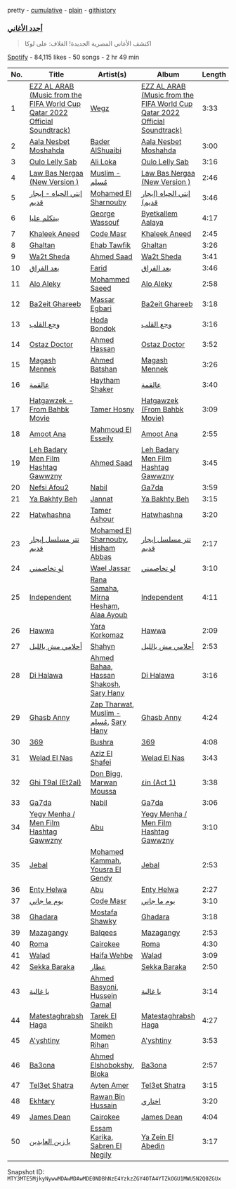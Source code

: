 pretty - [cumulative](/playlists/cumulative/37i9dQZF1DWXJnW46G73SM.md) - [plain](/playlists/plain/37i9dQZF1DWXJnW46G73SM) - [githistory](https://github.githistory.xyz/mackorone/spotify-playlist-archive/blob/main/playlists/plain/37i9dQZF1DWXJnW46G73SM)

### [أجدد الأغاني](https://open.spotify.com/playlist/37i9dQZF1DWXJnW46G73SM)

> اكتشف الأغاني المصرية الجديدة! الغلاف: على لوكا

[Spotify](https://open.spotify.com/user/spotify) - 84,115 likes - 50 songs - 2 hr 49 min

| No. | Title | Artist(s) | Album | Length |
|---|---|---|---|---|
| 1 | [EZZ AL ARAB \(Music from the FIFA World Cup Qatar 2022 Official Soundtrack\)](https://open.spotify.com/track/5OFdNtPy9sgIw7UMkKhpLn) | [Wegz](https://open.spotify.com/artist/4BKC2HOGEqtYz2Xbgp9N1q) | [EZZ AL ARAB \(Music from the FIFA World Cup Qatar 2022 Official Soundtrack\)](https://open.spotify.com/album/7IxVks2oX1JIfmX23Fp2Nh) | 3:33 |
| 2 | [Aala Nesbet Moshahda](https://open.spotify.com/track/2OBwqwX6CeSRQcY6ZKheMz) | [Bader AlShuaibi](https://open.spotify.com/artist/2R1yoDsSddlxGn9DmAtJTj) | [Aala Nesbet Moshahda](https://open.spotify.com/album/3sljedVT9NLvlY8qzp0u42) | 3:00 |
| 3 | [Oulo Lelly Sab](https://open.spotify.com/track/7mMKakGmTepcWPiQd1TosA) | [Ali Loka](https://open.spotify.com/artist/2llLuXpn4BLMUltSxkkcJ1) | [Oulo Lelly Sab](https://open.spotify.com/album/0ue1Fe0WglapZpWvcoMgZ5) | 3:16 |
| 4 | [Law Bas Nergaa \(New Version \)](https://open.spotify.com/track/4ebqXyZzx1JNVMCHZ0Roxp) | [Muslim \- مُسلِم](https://open.spotify.com/artist/2PM82jOCB674w4BL08zFVS) | [Law Bas Nergaa \(New Version \)](https://open.spotify.com/album/1qVviyoS8hVaIi80u8vCBi) | 2:46 |
| 5 | [إنتي الحياه \- إيجار قديم](https://open.spotify.com/track/2P2jPhzQiHlm2yVg5E1RIw) | [Mohamed El Sharnouby](https://open.spotify.com/artist/7zUEJRavunKtqi2n029IHn) | [إنتي الحياه \(إيجار قديم\)](https://open.spotify.com/album/5WQ92QnGxYMPfEoUM6zPx2) | 3:46 |
| 6 | [بيتكلم عليا](https://open.spotify.com/track/7yqw4f8ovU2HuuQmfy4kVu) | [George Wassouf](https://open.spotify.com/artist/7Ddov9nbJDbpgzvBVb7cU1) | [Byetkallem Aalaya](https://open.spotify.com/album/0in1Cb14BGgSyvwOHWpNni) | 4:17 |
| 7 | [Khaleek Aneed](https://open.spotify.com/track/74LjFQrbHiRiJgXqhOrRn3) | [Code Masr](https://open.spotify.com/artist/145N3lyWbfwAEVNFwb0ack) | [Khaleek Aneed](https://open.spotify.com/album/1jWBxVRTqIzB7PHhOm7c6n) | 2:45 |
| 8 | [Ghaltan](https://open.spotify.com/track/3eRa2lh0BsnEDMDFvVPHVV) | [Ehab Tawfik](https://open.spotify.com/artist/7AuBGlcUaHok37yr6u963C) | [Ghaltan](https://open.spotify.com/album/5W9oqTxsd5Fc1RF2E1Kztf) | 3:26 |
| 9 | [Wa2t Sheda](https://open.spotify.com/track/3TTR9oSGljTI2ISZkAGCX6) | [Ahmed Saad](https://open.spotify.com/artist/5D2ui1KD49TfyCDb35zf5V) | [Wa2t Sheda](https://open.spotify.com/album/7Hf0ceCHEbXeX8tQuvoCyh) | 3:41 |
| 10 | [بعد الفراق](https://open.spotify.com/track/5EhzRYCsi33GWkiEWKfVUB) | [Farid](https://open.spotify.com/artist/5OaC42gxOxSYgfmmSxe672) | [بعد الفراق](https://open.spotify.com/album/48cCganqz8LB7yT5OYq9e7) | 3:46 |
| 11 | [Alo Aleky](https://open.spotify.com/track/0zzrAsIPYKENTWOwZqYjYp) | [Mohammed Saeed](https://open.spotify.com/artist/1ZpCdBZ3rL0mXxMhzhOBvi) | [Alo Aleky](https://open.spotify.com/album/0PpvOrpEHnxaxmzdrrpm26) | 2:58 |
| 12 | [Ba2eit Ghareeb](https://open.spotify.com/track/4h6PHa9gi5gH35AP4Pll1u) | [Massar Egbari](https://open.spotify.com/artist/1RJ4fUIqNW9jyKFMtRZOD4) | [Ba2eit Ghareeb](https://open.spotify.com/album/1mlnwGPLhtTHhYGI1mpmkG) | 3:18 |
| 13 | [وجع القلب](https://open.spotify.com/track/0FZ5oLIe8RJYYheKPnmdu2) | [Hoda Bondok](https://open.spotify.com/artist/3fyqTnSY7KwpOnO6zdHPVH) | [وجع القلب](https://open.spotify.com/album/5LM0TAyvuFOorgqktkRVEx) | 3:16 |
| 14 | [Ostaz Doctor](https://open.spotify.com/track/1vXKM9vvvIvkNSZZh47AVi) | [Ahmed Hassan](https://open.spotify.com/artist/0pE823Ul8G2Y3BHF5BJNGm) | [Ostaz Doctor](https://open.spotify.com/album/4M8oMek45kaquVYusG6C72) | 3:52 |
| 15 | [Magash Mennek](https://open.spotify.com/track/7jTV5xzP8f252w6xS6isRv) | [Ahmed Batshan](https://open.spotify.com/artist/3mw4hDoLzTBOieeN9XZBIz) | [Magash Mennek](https://open.spotify.com/album/5ut1qAv97kxgJcnR1XbnMN) | 3:26 |
| 16 | [عالقمة](https://open.spotify.com/track/5PIvugPx2PeDBmW1fHIRnO) | [Haytham Shaker](https://open.spotify.com/artist/6qRALpme6YIgJ8jWM2D0G2) | [عالقمة](https://open.spotify.com/album/3OzEZdkKYp10GSgVSiXsvQ) | 3:40 |
| 17 | [Hatgawzek \- From Bahbk Movie](https://open.spotify.com/track/3qyKeThLCtxNIqUw18nw6K) | [Tamer Hosny](https://open.spotify.com/artist/4cGfgRmpFc9zgZMfuSXhqy) | [Hatgawzek \(From Bahbk Movie\)](https://open.spotify.com/album/0yHsOQEcAbWvo30uHf0fED) | 3:09 |
| 18 | [Amoot Ana](https://open.spotify.com/track/0y3Rbo2bkvCMinQkjdaG0O) | [Mahmoud El Esseily](https://open.spotify.com/artist/7MGFOSQK8O3im8YslR3DLB) | [Amoot Ana](https://open.spotify.com/album/2I0r0p4ri7aCkei8SgeEwQ) | 2:55 |
| 19 | [Leh Badary Men Film Hashtag Gawwzny](https://open.spotify.com/track/6XqswjwRHsf5DMSdxEhFSm) | [Ahmed Saad](https://open.spotify.com/artist/5D2ui1KD49TfyCDb35zf5V) | [Leh Badary Men Film Hashtag Gawwzny](https://open.spotify.com/album/2kSwBV93jeWgrbYcLUVXHV) | 3:45 |
| 20 | [Nefsi Afou2](https://open.spotify.com/track/1OQSmaqaomwMpLHGk0YnGo) | [Nabil](https://open.spotify.com/artist/4Rl8onVZp4QFiYARW298WD) | [Ga7da](https://open.spotify.com/album/0ut6qfrsetpcWNtWcJWkK2) | 3:59 |
| 21 | [Ya Bakhty Beh](https://open.spotify.com/track/1CEYTW1P2mKpZgxouGDw8f) | [Jannat](https://open.spotify.com/artist/3MpEY93FasSif1w2qbutch) | [Ya Bakhty Beh](https://open.spotify.com/album/0tFBtGwjlCel82hP0xN1hy) | 3:15 |
| 22 | [Hatwhashna](https://open.spotify.com/track/3gAYSjeXZ5XbicBFX5G0Ya) | [Tamer Ashour](https://open.spotify.com/artist/5rCq30EbJ3DfZPKybGZj8F) | [Hatwhashna](https://open.spotify.com/album/2SpDaTDqpebKTgQyKtf51j) | 3:20 |
| 23 | [تتر مسلسل إيجار قديم](https://open.spotify.com/track/78UmbZ12RIuxdH0DJPi79B) | [Mohamed El Sharnouby](https://open.spotify.com/artist/7zUEJRavunKtqi2n029IHn), [Hisham Abbas](https://open.spotify.com/artist/6OQ7sfN0G1E2pZMhYW9wjG) | [تتر مسلسل إيجار قديم](https://open.spotify.com/album/5PverpMPdObPEdRQ5AM41K) | 2:17 |
| 24 | [لو تخاصمني](https://open.spotify.com/track/2ijApNHjp90HBYZLZKVCue) | [Wael Jassar](https://open.spotify.com/artist/5HczG7gdd89oDKY0CUyPof) | [لو تخاصمني](https://open.spotify.com/album/5S17tuujr6lGt6Cmv0L4Ie) | 3:10 |
| 25 | [Independent](https://open.spotify.com/track/23LjDDuaiLm6pU4CiS2WY8) | [Rana Samaha](https://open.spotify.com/artist/2uDFLyBdrEahDgvR0KEMUW), [Mirna Hesham](https://open.spotify.com/artist/2XuOGCueot1VkEcd5tQVYB), [Alaa Ayoub](https://open.spotify.com/artist/1VlKswfMq3gkY5dqMPqOtH) | [Independent](https://open.spotify.com/album/2RZG30VaDtoJeCUPdMImG0) | 4:11 |
| 26 | [Hawwa](https://open.spotify.com/track/0uIlJ1aiIJYqscUjXONYPo) | [Yara Korkomaz](https://open.spotify.com/artist/6amwfCnGymkXQLiFYq23PU) | [Hawwa](https://open.spotify.com/album/4Uk227gcmdkstmQMVVDHxl) | 2:09 |
| 27 | [أحلامي مش بالليل](https://open.spotify.com/track/74ot8VQfzMdaLtNt53uwFR) | [Shahyn](https://open.spotify.com/artist/3SMvE0QyULRkKy2Y2FLbUG) | [أحلامي مش بالليل](https://open.spotify.com/album/3db6y1DVSHkcHUw84mR7F1) | 2:53 |
| 28 | [Di Halawa](https://open.spotify.com/track/3BW4RcvJUYGtnPOzppeVW9) | [Ahmed Bahaa](https://open.spotify.com/artist/0YYLDpbsExW7PI14mRJPfx), [Hassan Shakosh](https://open.spotify.com/artist/62IUrFqq28x2SbRdzm9sQt), [Sary Hany](https://open.spotify.com/artist/1eTh9xZZfmBuobcE0oQFEK) | [Di Halawa](https://open.spotify.com/album/7hy7jpcDzPXmIde1fICTvT) | 3:16 |
| 29 | [Ghasb Anny](https://open.spotify.com/track/20MpmTGEcFIfMxxqobnxnl) | [Zap Tharwat](https://open.spotify.com/artist/3yLKIh0kKryfCRygWN5wFv), [Muslim \- مُسلِم](https://open.spotify.com/artist/2PM82jOCB674w4BL08zFVS), [Sary Hany](https://open.spotify.com/artist/1eTh9xZZfmBuobcE0oQFEK) | [Ghasb Anny](https://open.spotify.com/album/0XAMmhfNF6ezT5eEYPYKSy) | 4:24 |
| 30 | [369](https://open.spotify.com/track/2OdI0PsoOfmYDpL82pa70r) | [Bushra](https://open.spotify.com/artist/2X14AwILJGdfg4YoiWOKra) | [369](https://open.spotify.com/album/3e2NSVt6UDn8J4stYPA5eT) | 4:08 |
| 31 | [Welad El Nas](https://open.spotify.com/track/7IVOH9iOYCLh4ghPc2IjEn) | [Aziz El Shafei](https://open.spotify.com/artist/5afhldfOH1zWp9nhlvxFQL) | [Welad El Nas](https://open.spotify.com/album/3C47PBslEIMHA8C5MSC7ms) | 3:43 |
| 32 | [Ghi T9al \(Et2al\)](https://open.spotify.com/track/3L19EYCeRURGzbIVMjCkLx) | [Don Bigg](https://open.spotify.com/artist/4h4gnapBHEWZMVzjeZ2Ywl), [Marwan Moussa](https://open.spotify.com/artist/2BBnFUgIaLHqoRYPfshoPb) | [٤in \(Act 1\)](https://open.spotify.com/album/0q5xkDt5Eb3KUPMRjUiIJW) | 3:38 |
| 33 | [Ga7da](https://open.spotify.com/track/2OeBH98G3LNrCybb8J9E5a) | [Nabil](https://open.spotify.com/artist/4Rl8onVZp4QFiYARW298WD) | [Ga7da](https://open.spotify.com/album/0ut6qfrsetpcWNtWcJWkK2) | 3:06 |
| 34 | [Yegy Menha / Men Film Hashtag Gawwzny](https://open.spotify.com/track/4WyUnySbjZajrRUm9fAzWo) | [Abu](https://open.spotify.com/artist/0oXeb3Z8lPe5ObsbBGicML) | [Yegy Menha / Men Film Hashtag Gawwzny](https://open.spotify.com/album/13GIt02TWZjixo3i26W9hM) | 3:10 |
| 35 | [Jebal](https://open.spotify.com/track/7EPvVoROZX4d1dafqunSEN) | [Mohamed Kammah](https://open.spotify.com/artist/15TITDp3RoYMiYhnE3ccmM), [Yousra El Gendy](https://open.spotify.com/artist/4NHY6xrFxJwxDxYNl9WZLv) | [Jebal](https://open.spotify.com/album/5M9HfVPfdPqRYJl22Sc39y) | 2:53 |
| 36 | [Enty Helwa](https://open.spotify.com/track/5V6SbJmwZowWofLMZYzMjI) | [Abu](https://open.spotify.com/artist/0oXeb3Z8lPe5ObsbBGicML) | [Enty Helwa](https://open.spotify.com/album/5MPMR67fgV8BzuIHD5UO88) | 2:27 |
| 37 | [يوم ما جاني](https://open.spotify.com/track/0APfVkcFTt08Beh57ILcdo) | [Code Masr](https://open.spotify.com/artist/145N3lyWbfwAEVNFwb0ack) | [يوم ما جاني](https://open.spotify.com/album/7ePGgpsRB1l33EsZaNQGYX) | 3:10 |
| 38 | [Ghadara](https://open.spotify.com/track/09IDaUSiljvpgn8Maga1le) | [Mostafa Shawky](https://open.spotify.com/artist/69HsaYqqbiG8d3LxNdlvM7) | [Ghadara](https://open.spotify.com/album/1nBeYWpShZ8LRON2jX26Ho) | 3:18 |
| 39 | [Mazagangy](https://open.spotify.com/track/0DaI5tYfY8JacqHGU13jeO) | [Balqees](https://open.spotify.com/artist/6arfS6PinvWKGyMd1AqgFI) | [Mazagangy](https://open.spotify.com/album/5HaxcIPl2gGqQn4Okt1IsS) | 2:53 |
| 40 | [Roma](https://open.spotify.com/track/5GDhHuLpmneh1DCMyKMJp3) | [Cairokee](https://open.spotify.com/artist/2GVksDv9UpY60i4CvytrZK) | [Roma](https://open.spotify.com/album/6ucy4v9cUETA0yRQx8D34F) | 4:30 |
| 41 | [Walad](https://open.spotify.com/track/4ICngUihhBxci0OHQIL0uu) | [Haifa Wehbe](https://open.spotify.com/artist/05ai8foZsZwk0cni0IOuNj) | [Walad](https://open.spotify.com/album/6SdAmxpejR61XJnjJqErLj) | 3:09 |
| 42 | [Sekka Baraka](https://open.spotify.com/track/3qY6aHNvRt3lHsD9jZQXfD) | [عطار](https://open.spotify.com/artist/0qYgCdqD3rVSoguhaDGGWZ) | [Sekka Baraka](https://open.spotify.com/album/6t78W97JmzbxxInDEIoYKr) | 2:50 |
| 43 | [يا غالية](https://open.spotify.com/track/6kxH8WTeU0Br5qyQ7IFBUx) | [Ahmed Basyoni](https://open.spotify.com/artist/2T6gqh96T1Cy8YfvzEPr49), [Hussein Gamal](https://open.spotify.com/artist/6qsRiXkSz88prbplwiKpmr) | [يا غالية](https://open.spotify.com/album/2J2bekTkAnz7hacnFyxXo0) | 3:14 |
| 44 | [Matestaghrabsh Haga](https://open.spotify.com/track/7Jq8rsBuJxTxw0fENkcYEh) | [Tarek El Sheikh](https://open.spotify.com/artist/0BNCbz1t4tnKmzLeHi5Dk6) | [Matestaghrabsh Haga](https://open.spotify.com/album/4eXD2O6PUiD8hZKHu4Lohg) | 4:27 |
| 45 | [A'yshtiny](https://open.spotify.com/track/4zfHwTLD44LYbz7HH1Lysg) | [Momen Rihan](https://open.spotify.com/artist/0CyOshhqVfUfmaBviztIeU) | [A'yshtiny](https://open.spotify.com/album/3tdL688raITLMsbWZ8tZxG) | 3:53 |
| 46 | [Ba3ona](https://open.spotify.com/track/3cTHKSIx90nhqaW1BnxpuM) | [Ahmed Elshobokshy](https://open.spotify.com/artist/5hXVuAmFV4ql8M4BmIZBmP), [Bloka](https://open.spotify.com/artist/1iGaZoy10Y66Q7S5HcEoLp) | [Ba3ona](https://open.spotify.com/album/5qmayXOO5eminy7h12pLZ7) | 2:57 |
| 47 | [Tel3et Shatra](https://open.spotify.com/track/4Fc4BthBA9jfUVGMU2nnbf) | [Ayten Amer](https://open.spotify.com/artist/3bUeg0maVIE0EnHJcsfyZE) | [Tel3et Shatra](https://open.spotify.com/album/7EtK7ztKN3ckrnEvzCMPtD) | 3:15 |
| 48 | [Ekhtary](https://open.spotify.com/track/2V3E17nHsmFLpuV3aswZKn) | [Rawan Bin Hussain](https://open.spotify.com/artist/2EwH8s2tM7Oxp45dIW6oNQ) | [اختاري](https://open.spotify.com/album/3ty4b0EddF0sWH4FyMtYpi) | 3:20 |
| 49 | [James Dean](https://open.spotify.com/track/3bN0IZvx7rI9yK0JAYdP2M) | [Cairokee](https://open.spotify.com/artist/2GVksDv9UpY60i4CvytrZK) | [James Dean](https://open.spotify.com/album/0xreh1fpGApy66xjYdGEMD) | 4:04 |
| 50 | [يا زين العابدين](https://open.spotify.com/track/1EqcgbV20mqyMiZihldXfe) | [Essam Karika](https://open.spotify.com/artist/0c8w2lYzFdZkCOVtJj7QdW), [Sabren El Negily](https://open.spotify.com/artist/5Zrk8InWtoiqUkMgrW17yy) | [Ya Zein El Abedin](https://open.spotify.com/album/3143g21GZo41GqYhIp9Ly2) | 3:17 |

Snapshot ID: `MTY3MTE5MjkyNywwMDAwMDAwMDE0NDBhNzE4YzkzZGY4OTA4YTZkOGU1MWU5N2Q0ZGUx`
